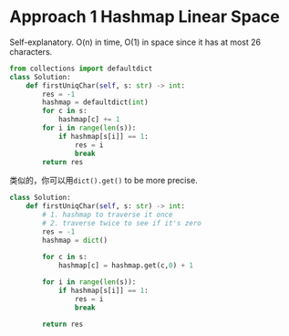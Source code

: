 # Approach 1 Hashmap Linear Space

Self-explanatory. O(n) in time, O(1) in space since it has at most 26 characters.


```python
from collections import defaultdict
class Solution:
    def firstUniqChar(self, s: str) -> int:        
        res = -1
        hashmap = defaultdict(int)
        for c in s:
            hashmap[c] += 1
        for i in range(len(s)):
            if hashmap[s[i]] == 1:
                res = i
                break
        return res            
```
类似的，你可以用`dict().get()` to be more precise.

```python
class Solution:
    def firstUniqChar(self, s: str) -> int:
        # 1. hashmap to traverse it once
        # 2. traverse twice to see if it's zero
        res = -1
        hashmap = dict()

        for c in s:
            hashmap[c] = hashmap.get(c,0) + 1
        
        for i in range(len(s)):
            if hashmap[s[i]] == 1:
                res = i
                break

        return res
```
